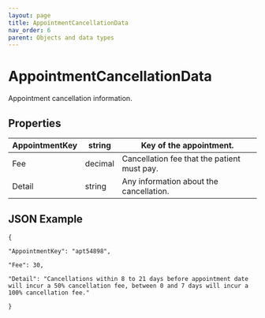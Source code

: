 ```yaml
---
layout: page
title: AppointmentCancellationData
nav_order: 6
parent: Objects and data types
---
```


# AppointmentCancellationDataAppointment cancellation information.## Properties| AppointmentKey | string | Key of the appointment. || --- | --- | --- || Fee | decimal | Cancellation fee that the patient must pay. || Detail | string | Any information about the cancellation. |## JSON Example```{"AppointmentKey": "apt54898","Fee": 30,"Detail": "Cancellations within 8 to 21 days before appointment date will incur a 50% cancellation fee, between 0 and 7 days will incur a 100% cancellation fee."}```